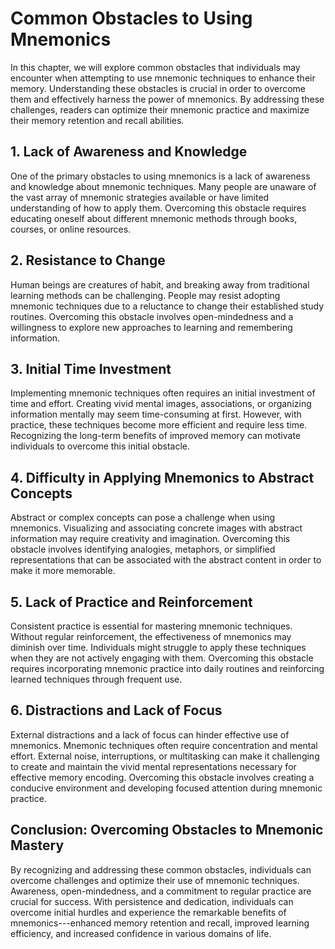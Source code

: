 Common Obstacles to Using Mnemonics
==============================================

In this chapter, we will explore common obstacles that individuals may encounter when attempting to use mnemonic techniques to enhance their memory. Understanding these obstacles is crucial in order to overcome them and effectively harness the power of mnemonics. By addressing these challenges, readers can optimize their mnemonic practice and maximize their memory retention and recall abilities.

**1. Lack of Awareness and Knowledge**
--------------------------------------

One of the primary obstacles to using mnemonics is a lack of awareness and knowledge about mnemonic techniques. Many people are unaware of the vast array of mnemonic strategies available or have limited understanding of how to apply them. Overcoming this obstacle requires educating oneself about different mnemonic methods through books, courses, or online resources.

**2. Resistance to Change**
---------------------------

Human beings are creatures of habit, and breaking away from traditional learning methods can be challenging. People may resist adopting mnemonic techniques due to a reluctance to change their established study routines. Overcoming this obstacle involves open-mindedness and a willingness to explore new approaches to learning and remembering information.

**3. Initial Time Investment**
------------------------------

Implementing mnemonic techniques often requires an initial investment of time and effort. Creating vivid mental images, associations, or organizing information mentally may seem time-consuming at first. However, with practice, these techniques become more efficient and require less time. Recognizing the long-term benefits of improved memory can motivate individuals to overcome this initial obstacle.

**4. Difficulty in Applying Mnemonics to Abstract Concepts**
------------------------------------------------------------

Abstract or complex concepts can pose a challenge when using mnemonics. Visualizing and associating concrete images with abstract information may require creativity and imagination. Overcoming this obstacle involves identifying analogies, metaphors, or simplified representations that can be associated with the abstract content in order to make it more memorable.

**5. Lack of Practice and Reinforcement**
-----------------------------------------

Consistent practice is essential for mastering mnemonic techniques. Without regular reinforcement, the effectiveness of mnemonics may diminish over time. Individuals might struggle to apply these techniques when they are not actively engaging with them. Overcoming this obstacle requires incorporating mnemonic practice into daily routines and reinforcing learned techniques through frequent use.

**6. Distractions and Lack of Focus**
-------------------------------------

External distractions and a lack of focus can hinder effective use of mnemonics. Mnemonic techniques often require concentration and mental effort. External noise, interruptions, or multitasking can make it challenging to create and maintain the vivid mental representations necessary for effective memory encoding. Overcoming this obstacle involves creating a conducive environment and developing focused attention during mnemonic practice.

**Conclusion: Overcoming Obstacles to Mnemonic Mastery**
--------------------------------------------------------

By recognizing and addressing these common obstacles, individuals can overcome challenges and optimize their use of mnemonic techniques. Awareness, open-mindedness, and a commitment to regular practice are crucial for success. With persistence and dedication, individuals can overcome initial hurdles and experience the remarkable benefits of mnemonics---enhanced memory retention and recall, improved learning efficiency, and increased confidence in various domains of life.
